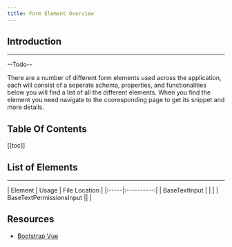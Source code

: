 ```yaml
---
title: Form Element Overview
---
```


## Introduction
---

--Todo--

There are a number of different form elements used across the application, each will consist of a seperate schema, properties, and functionalities below you will find a list of all the different elements. When you find the element you need navigate to the cooresponding page to get its snippet and more details.



## Table Of Contents

[[toc]]



## List of Elements
---

| Element | Usage | File Location |
|:-----|:----------:|
| BaseTextInput | | |
| BaseTextPermissionsInput || |



## Resources

 - [Bootstrap Vue](https://vuejs.org/)

 